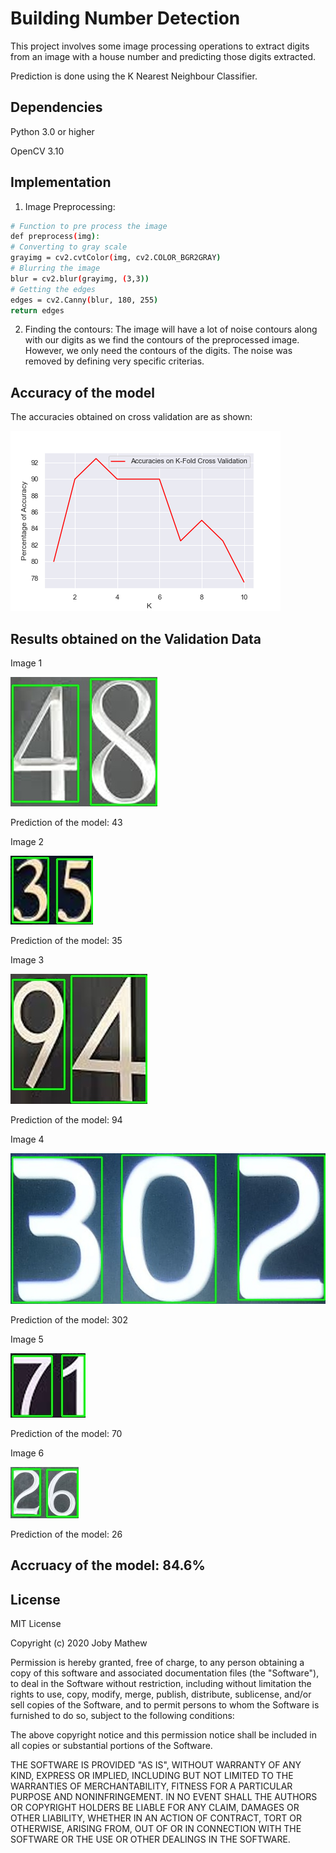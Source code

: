 # Building Number Detection

This project involves some image processing operations to extract digits from an image with a house number
and predicting those digits extracted.

Prediction is done using the K Nearest Neighbour Classifier.

## Dependencies

Python 3.0 or higher

OpenCV 3.10

## Implementation

1. Image Preprocessing:

 ```bash
 # Function to pre process the image
def preprocess(img):
# Converting to gray scale
grayimg = cv2.cvtColor(img, cv2.COLOR_BGR2GRAY)
# Blurring the image
blur = cv2.blur(grayimg, (3,3))
# Getting the edges
edges = cv2.Canny(blur, 180, 255)
return edges
```

2. Finding the contours: The image will have a lot of noise contours along with our digits as we find the
contours of the preprocessed image. However, we only need the contours of the digits. The noise was removed by defining very specific criterias.

## Accuracy of the model

The accuracies obtained on cross validation are as shown:

![Cross Validation](https://github.com/jobymathew/Building_number_detection/blob/main/Validation_results/KnnAccuracy.png?raw=true)

## Results obtained on the Validation Data

Image 1

![Area1](https://github.com/jobymathew/Building_number_detection/blob/main/Validation_results/DetectedArea01.jpg?raw=True)

Prediction of the model: 43

Image 2

![Area1](https://github.com/jobymathew/Building_number_detection/blob/main/Validation_results/DetectedArea02.jpg?raw=True)

Prediction of the model: 35

Image 3

![Area1](https://github.com/jobymathew/Building_number_detection/blob/main/Validation_results/DetectedArea03.jpg?raw=True)

Prediction of the model: 94

Image 4

![Area1](https://github.com/jobymathew/Building_number_detection/blob/main/Validation_results/DetectedArea04.jpg?raw=True)

Prediction of the model: 302

Image 5

![Area1](https://github.com/jobymathew/Building_number_detection/blob/main/Validation_results/DetectedArea05.jpg?raw=True)

Prediction of the model: 70

Image 6

![Area1](https://github.com/jobymathew/Building_number_detection/blob/main/Validation_results/DetectedArea06.jpg?raw=True)

Prediction of the model: 26

## Accruacy of the model: 84.6%

## License

MIT License

Copyright (c) 2020 Joby Mathew

Permission is hereby granted, free of charge, to any person obtaining a copy
of this software and associated documentation files (the "Software"), to deal
in the Software without restriction, including without limitation the rights
to use, copy, modify, merge, publish, distribute, sublicense, and/or sell
copies of the Software, and to permit persons to whom the Software is
furnished to do so, subject to the following conditions:

The above copyright notice and this permission notice shall be included in all
copies or substantial portions of the Software.

THE SOFTWARE IS PROVIDED "AS IS", WITHOUT WARRANTY OF ANY KIND, EXPRESS OR
IMPLIED, INCLUDING BUT NOT LIMITED TO THE WARRANTIES OF MERCHANTABILITY,
FITNESS FOR A PARTICULAR PURPOSE AND NONINFRINGEMENT. IN NO EVENT SHALL THE
AUTHORS OR COPYRIGHT HOLDERS BE LIABLE FOR ANY CLAIM, DAMAGES OR OTHER
LIABILITY, WHETHER IN AN ACTION OF CONTRACT, TORT OR OTHERWISE, ARISING FROM,
OUT OF OR IN CONNECTION WITH THE SOFTWARE OR THE USE OR OTHER DEALINGS IN THE
SOFTWARE.

